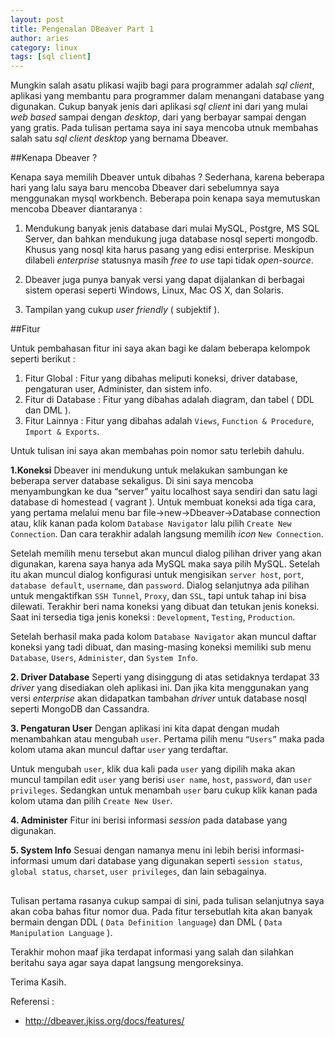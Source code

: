 ```yaml
---
layout: post
title: Pengenalan DBeaver Part 1
author: aries
category: linux
tags: [sql client]
---
```

Mungkin salah asatu plikasi wajib bagi para programmer adalah _sql client_, aplikasi yang membantu para programmer dalam menangani database yang digunakan. Cukup banyak jenis dari aplikasi _sql client_ ini dari yang mulai _web based_ sampai dengan _desktop_, dari yang berbayar sampai dengan yang gratis. Pada tulisan pertama saya ini saya mencoba utnuk membahas salah satu _sql client desktop_ yang bernama Dbeaver.

##Kenapa Dbeaver ?

Kenapa saya memilih Dbeaver untuk dibahas ? Sederhana, karena beberapa hari yang lalu saya baru  mencoba Dbeaver dari sebelumnya saya menggunakan mysql workbench. Beberapa poin kenapa saya memutuskan mencoba Dbeaver diantaranya :

1. Mendukung banyak jenis database dari mulai MySQL, Postgre, MS SQL Server, dan bahkan mendukung juga database nosql seperti mongodb. Khusus yang nosql kita harus pasang yang edisi enterprise. Meskipun dilabeli _enterprise_ statusnya masih _free to use_ tapi tidak _open-source_.

2. Dbeaver juga punya banyak versi yang dapat dijalankan di berbagai sistem operasi seperti Windows, Linux, Mac OS X, dan Solaris.

3. Tampilan yang cukup _user friendly_ ( subjektif ).

##Fitur

Untuk pembahasan fitur ini saya akan bagi ke dalam beberapa kelompok seperti berikut :

1. Fitur Global : Fitur yang dibahas meliputi koneksi, driver database, pengaturan user, Administer, dan sistem info.
2. Fitur di Database :  Fitur yang dibahas adalah diagram, dan tabel ( DDL dan DML ).
3. Fitur Lainnya : Fitur yang dibahas adalah `Views`, `Function & Procedure`, `Import & Exports`.

Untuk tulisan ini saya akan membahas poin nomor satu terlebih dahulu.

**1.Koneksi**
Dbeaver ini mendukung untuk melakukan sambungan ke beberapa server database sekaligus. Di sini saya mencoba menyambungkan ke dua “server” yaitu localhost saya sendiri dan satu lagi database di homestead ( vagrant ).
Untuk membuat koneksi ada tiga cara, yang pertama melalui menu bar file→new→Dbeaver→Database connection atau, klik kanan pada kolom `Database Navigator` lalu pilih `Create New Connection`. Dan cara terakhir adalah langsung memilih _icon_ `New Connection`.

Setelah memilih menu tersebut akan muncul dialog pilihan driver yang akan digunakan, karena saya hanya ada MySQL maka saya pilih MySQL. Setelah itu akan muncul dialog konfigurasi untuk mengisikan `server host`, `port`, `database default`, `username`, dan `password`. Dialog selanjutnya ada pilihan untuk mengaktifkan `SSH Tunnel`, `Proxy`, dan `SSL`, tapi untuk tahap ini bisa dilewati. Terakhir beri nama koneksi yang dibuat dan tetukan jenis koneksi. Saat ini tersedia tiga jenis koneksi : `Development`, `Testing`, `Production`.

Setelah berhasil maka pada kolom `Database Navigator` akan muncul daftar koneksi yang tadi dibuat, dan masing-masing koneksi memiliki sub menu `Database`, `Users`, `Administer`, dan `System Info`.

**2. Driver Database**
Seperti yang disinggung di atas setidaknya terdapat 33 _driver_ yang disediakan oleh aplikasi ini. Dan jika kita menggunakan yang versi _enterprise_ akan didapatkan tambahan _driver_ untuk database nosql seperti MongoDB dan Cassandra.

**3. Pengaturan User**
Dengan aplikasi ini kita dapat dengan mudah menambahkan atau mengubah `user`. Pertama pilih menu `“Users”`  maka pada kolom utama akan muncul daftar `user` yang terdaftar. 

Untuk mengubah `user`, klik dua kali pada `user` yang dipilih maka akan muncul tampilan edit `user` yang berisi `user name`, `host`, `password`, dan `user privileges`. Sedangkan untuk menambah `user` baru cukup klik kanan pada kolom utama dan pilih `Create New User`.

**4. Administer**
Fitur ini berisi informasi _session_ pada database yang digunakan.

**5. System Info**
Sesuai dengan namanya menu ini lebih berisi informasi-informasi umum dari database yang digunakan seperti `session status`, `global status`, `charset`, `user privileges`, dan lain sebagainya.

##
Tulisan pertama rasanya cukup sampai di sini, pada tulisan selanjutnya saya akan coba bahas fitur nomor dua. Pada fitur tersebutlah kita akan banyak bermain dengan DDL ( `Data Definition language`) dan DML ( `Data Manipulation Language` ).

Terakhir mohon maaf jika terdapat informasi yang salah dan silahkan beritahu saya agar saya dapat langsung mengoreksinya.

Terima Kasih.

Referensi :

* http://dbeaver.jkiss.org/docs/features/